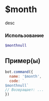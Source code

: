 # $month
desc
### Использование
```php
$monthnull
```

## Пример(ы)

```javascript
bot.command({
  name: '$month',
  code: `
$monthnull`
// Возвращает: ...
})
```